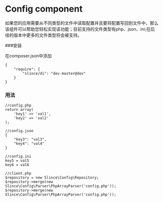# Config component

如果您的应用需要从不同类型的文件中读取配置并且要将配置写回到文件中，那么该组件可以帮助您轻松实现该功能；目前支持的文件类型有php、json、ini;在后续的版本中更多的文件类型将会被支持。

###安装

在composer.json中添加

    {
        "require": {
            "slince/di": "dev-master@dev"
        }
    }

### 用法
    
    //config.php
    return array(
        'key1' => 'val1',
        'key2' => 'val2'
    );

    //config.json
    {
        "key3": "val3",
        "key4": "val4"
    }

    //config.ini
    key5 = val5
    key6 = val6

    //client.php
    $repository = new Slince\Config\Repository;
    $repository->merge(new Slince\Config\Parser\PhpArrayParser('config.php'));
    $repository->merge(new Slince\Config\Parser\PhpArrayParser('config.php'));    
    